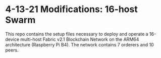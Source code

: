 # 4-13-21 Modifications: 16-host Swarm
This repo contains the setup files necessary to deploy and operate a 16-device multi-host Fabric v2.1 Blockchain Network on the ARM64 architecture (Raspberry Pi B4). The network contains 7 orderers and 10 peers.
